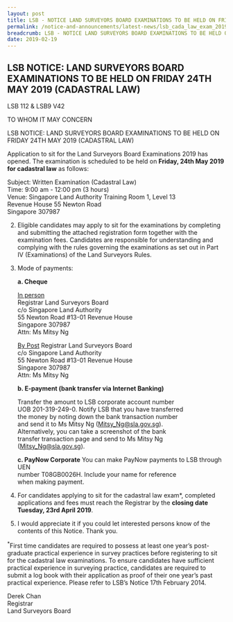 ```yaml
---
layout: post
title: LSB - NOTICE LAND SURVEYORS BOARD EXAMINATIONS TO BE HELD ON FRIDAY 24TH MAY 2019 (CAD LAW)
permalink: /notice-and-announcements/latest-news/lsb_cada_law_exam_2019/
breadcrumb: LSB - NOTICE LAND SURVEYORS BOARD EXAMINATIONS TO BE HELD ON FRIDAY 24TH MAY 2019 (CAD LAW)
date: 2019-02-19
---
```




LSB NOTICE: LAND SURVEYORS BOARD EXAMINATIONS TO BE HELD ON FRIDAY 24TH MAY 2019 (CADASTRAL LAW)
---

LSB 112 & LSB9 V42

TO WHOM IT MAY CONCERN
 
LSB NOTICE: LAND SURVEYORS BOARD EXAMINATIONS TO BE HELD ON FRIDAY 24TH MAY 2019 (CADASTRAL LAW)

Application to sit for the Land Surveyors Board Examinations 2019 has opened. The examination is scheduled to be held on **Friday, 24th May 2019 for cadastral law** as follows:

Subject: Written Examination (Cadastral Law)<br>
Time: 9:00 am - 12:00 pm (3 hours)<br>
Venue: Singapore Land Authority Training Room 1, Level 13<br>
Revenue House 55 Newton Road<br>
Singapore 307987<br>


2. Eligible candidates may apply to sit for the examinations by completing and submitting the attached registration form together with the examination fees. Candidates are responsible for understanding and complying with the rules governing the examinations as set out in Part IV (Examinations) of the Land Surveyors Rules.<br>


3. Mode of payments: 

     **a. Cheque**
     
     <u>In person</u><br>
     Registrar Land Surveyors Board<br>
     c/o Singapore Land Authority<br>
     55 Newton Road #13-01 Revenue House<br>
     Singapore 307987<br>
     Attn: Ms Mitsy Ng<br>
     
     <u>By Post</u>
     Registrar Land Surveyors Board<br>
     c/o Singapore Land Authority<br>
     55 Newton Road #13-01 Revenue House<br>
     Singapore 307987<br>
     Attn: Ms Mitsy Ng<br>
     
     **b. E-payment (bank transfer via Internet Banking)**
     
     Transfer the amount to LSB corporate account number<br>
     UOB 201-319-249-0. Notify LSB that you have transferred<br>
     the money by noting down the bank transaction number<br>
     and send it to Ms Mitsy Ng (Mitsy_Ng@sla.gov.sg).<br>
     Alternatively, you can take a screenshot of the bank<br>
     transfer transaction page and send to Ms Mitsy Ng<br>
     (<Mitsy_Ng@sla.gov.sg>).<br>
     
      **c. PayNow Corporate**
      You can make PayNow payments to LSB through UEN<br>
      number T08GB0026H. Include your name for reference<br>
      when making payment.<br>
      
4. For candidates applying to sit for the cadastral law exam*, completed applications and fees must reach the Registrar by the **closing date Tuesday, 23rd April 2019**.<br>

5. I would appreciate it if you could let interested persons know of the contents of this Notice. Thank you.

<sup>*</sup>First time candidates are required to possess at least one year’s post-graduate practical experience in survey practices before registering to sit for the cadastral law examinations. To ensure candidates have sufficient practical experience in surveying practice, candidates are required to submit a log book with their application as proof of their one year’s past practical experience. Please refer to LSB’s Notice 17th February 2014.

Derek Chan<br>
Registrar<br>
Land Surveyors Board 
